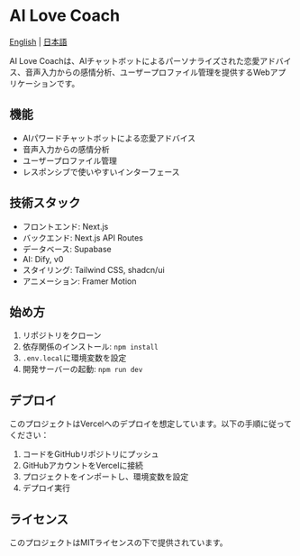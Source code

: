 # AI Love Coach

[English](./README.md) | [日本語](./README.ja.md)

AI Love Coachは、AIチャットボットによるパーソナライズされた恋愛アドバイス、音声入力からの感情分析、ユーザープロファイル管理を提供するWebアプリケーションです。

## 機能

- AIパワードチャットボットによる恋愛アドバイス
- 音声入力からの感情分析
- ユーザープロファイル管理
- レスポンシブで使いやすいインターフェース

## 技術スタック

- フロントエンド: Next.js
- バックエンド: Next.js API Routes
- データベース: Supabase
- AI: Dify, v0
- スタイリング: Tailwind CSS, shadcn/ui
- アニメーション: Framer Motion

## 始め方

1. リポジトリをクローン
2. 依存関係のインストール: `npm install`
3. `.env.local`に環境変数を設定
4. 開発サーバーの起動: `npm run dev`

## デプロイ

このプロジェクトはVercelへのデプロイを想定しています。以下の手順に従ってください：

1. コードをGitHubリポジトリにプッシュ
2. GitHubアカウントをVercelに接続
3. プロジェクトをインポートし、環境変数を設定
4. デプロイ実行

## ライセンス

このプロジェクトはMITライセンスの下で提供されています。